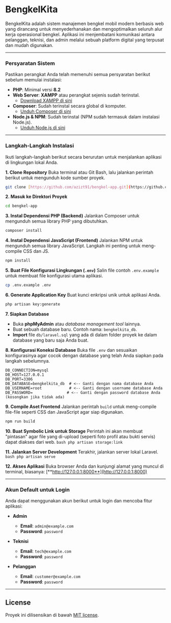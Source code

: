 # BengkelKita

BengkelKita adalah sistem manajemen bengkel mobil modern berbasis web yang dirancang untuk menyederhanakan dan mengoptimalkan seluruh alur kerja operasional bengkel. Aplikasi ini menjembatani komunikasi antara pelanggan, teknisi, dan admin melalui sebuah platform digital yang terpusat dan mudah digunakan.

---

### **Persyaratan Sistem**

Pastikan perangkat Anda telah memenuhi semua persyaratan berikut sebelum memulai instalasi:

- **PHP**: Minimal versi **8.2**
- **Web Server**: **XAMPP** atau perangkat sejenis sudah terinstal.
  - [Download XAMPP di sini](https://www.apachefriends.org/download.html)
- **Composer**: Sudah terinstal secara global di komputer.
  - [Unduh Composer di sini](https://getcomposer.org/download/)
- **Node.js & NPM**: Sudah terinstal (NPM sudah termasuk dalam instalasi Node.js).
  - [Unduh Node.js di sini](https://nodejs.org/en/download/)

---

### **Langkah-Langkah Instalasi**

Ikuti langkah-langkah berikut secara berurutan untuk menjalankan aplikasi di lingkungan lokal Anda.

**1. Clone Repository**
   Buka terminal atau Git Bash, lalu jalankan perintah berikut untuk mengunduh kode sumber proyek.
   ```bash
   git clone [https://github.com/azizt91/bengkel-app.git](https://github.com/azizt91/bengkel-app.git)
   ```

**2. Masuk ke Direktori Proyek**
   ```bash
   cd bengkel-app
   ```

**3. Instal Dependensi PHP (Backend)**
   Jalankan Composer untuk mengunduh semua library PHP yang dibutuhkan.
   ```bash
   composer install
   ```

**4. Instal Dependensi JavaScript (Frontend)**
   Jalankan NPM untuk mengunduh semua library JavaScript. Langkah ini penting untuk meng-compile CSS dan JS.
   ```bash
   npm install
   ```

**5. Buat File Konfigurasi Lingkungan (`.env`)**
   Salin file contoh `.env.example` untuk membuat file konfigurasi utama aplikasi.
   ```bash
   cp .env.example .env
   ```

**6. Generate Application Key**
   Buat kunci enkripsi unik untuk aplikasi Anda.
   ```bash
   php artisan key:generate
   ```

**7. Siapkan Database**
   - Buka **phpMyAdmin** atau _database management tool_ lainnya.
   - Buat sebuah database baru. Contoh nama: `bengkelkita_db`.
   - **Import** file `db/laravel.sql` yang ada di dalam folder proyek ke dalam database yang baru saja Anda buat.

**8. Konfigurasi Koneksi Database**
   Buka file `.env` dan sesuaikan konfigurasinya agar cocok dengan database yang telah Anda siapkan pada langkah sebelumnya.
   ```env
   DB_CONNECTION=mysql
   DB_HOST=127.0.0.1
   DB_PORT=3306
   DB_DATABASE=bengkelkita_db  # <-- Ganti dengan nama database Anda
   DB_USERNAME=root            # <-- Ganti dengan username database Anda
   DB_PASSWORD=               # <-- Ganti dengan password database Anda (kosongkan jika tidak ada)
   ```

**9. Compile Aset Frontend**
   Jalankan perintah `build` untuk meng-compile file-file seperti CSS dan JavaScript agar siap digunakan.
   ```bash
   npm run build
   ```

**10. Buat Symbolic Link untuk Storage**
    Perintah ini akan membuat "pintasan" agar file yang di-upload (seperti foto profil atau bukti servis) dapat diakses dari web.
    ```bash
    php artisan storage:link
    ```

**11. Jalankan Server Development**
    Terakhir, jalankan server lokal Laravel.
    ```bash
    php artisan serve
    ```

**12. Akses Aplikasi**
    Buka browser Anda dan kunjungi alamat yang muncul di terminal, biasanya:
    [**http://127.0.0.1:8000**](http://127.0.0.1:8000)

---

### **Akun Default untuk Login**

Anda dapat menggunakan akun berikut untuk login dan mencoba fitur aplikasi:

- **Admin**
  - **Email**: `admin@example.com`
  - **Password**: `password`

- **Teknisi**
  - **Email**: `tech@example.com`
  - **Password**: `password`

- **Pelanggan**
  - **Email**: `customer@example.com`
  - **Password**: `password`

---

## **License**
Proyek ini dilisensikan di bawah [MIT license](https://opensource.org/licenses/MIT).

